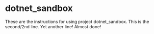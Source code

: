 # dotnet_sandbox

These are the instructions for using project dotnet_sandbox.
This is the second/2nd line.
Yet another line!
Almost done!